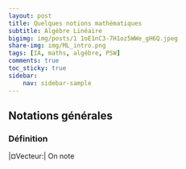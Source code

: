 ```yaml
---
layout: post
title: Quelques notions mathématiques  
subtitle: Algébre Linéaire  
bigimg: img/posts/1 1oE1nC3-7H1oz5WWe_gH6Q.jpeg
share-img: img/ML_intro.png
tags: [IA, maths, algébre, PSW]
comments: true
toc_sticky: true
sidebar:
    nav: sidebar-sample
---
```




## Notations générales

### Définition 
  |¤Vecteur:| On note 
